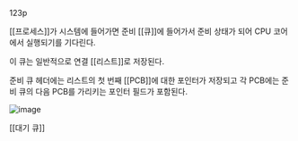 123p

[[프로세스]]가 시스템에 들어가면 준비 [[큐]]에 들어가서 준비 상태가 되어 CPU 코어에서 실행되기를 기다린다.

이 큐는 일반적으로 연결 [[리스트]]로 저장된다.

준비 큐 헤더에는 리스트의 첫 번째 [[PCB]]에 대한 포인터가 저장되고 각 PCB에는 준비 큐의 다음 PCB를 가리키는 포인터 필드가 포함된다.

![image](https://user-images.githubusercontent.com/116250393/212086873-97710b42-6841-4cf5-bc32-06a17ee274ed.png)

[[대기 큐]]